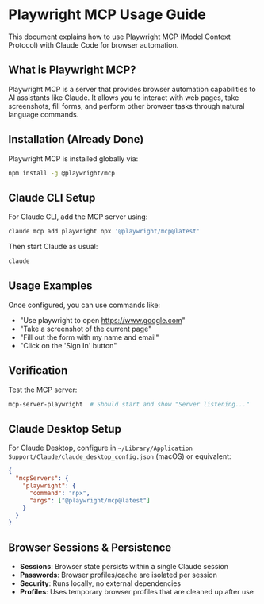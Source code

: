 # Playwright MCP Usage Guide

This document explains how to use Playwright MCP (Model Context Protocol) with Claude Code for browser automation.

## What is Playwright MCP?

Playwright MCP is a server that provides browser automation capabilities to AI assistants like Claude. It allows you to interact with web pages, take screenshots, fill forms, and perform other browser tasks through natural language commands.

## Installation (Already Done)

Playwright MCP is installed globally via:
```bash
npm install -g @playwright/mcp
```

## Claude CLI Setup

For Claude CLI, add the MCP server using:
```bash
claude mcp add playwright npx '@playwright/mcp@latest'
```

Then start Claude as usual:
```bash
claude
```

## Usage Examples

Once configured, you can use commands like:
- "Use playwright to open https://www.google.com"
- "Take a screenshot of the current page"
- "Fill out the form with my name and email"
- "Click on the 'Sign In' button"

## Verification

Test the MCP server:
```bash
mcp-server-playwright  # Should start and show "Server listening..."
```

## Claude Desktop Setup

For Claude Desktop, configure in `~/Library/Application Support/Claude/claude_desktop_config.json` (macOS) or equivalent:

```json
{
  "mcpServers": {
    "playwright": {
      "command": "npx",
      "args": ["@playwright/mcp@latest"]
    }
  }
}
```

## Browser Sessions & Persistence

- **Sessions**: Browser state persists within a single Claude session
- **Passwords**: Browser profiles/cache are isolated per session  
- **Security**: Runs locally, no external dependencies
- **Profiles**: Uses temporary browser profiles that are cleaned up after use